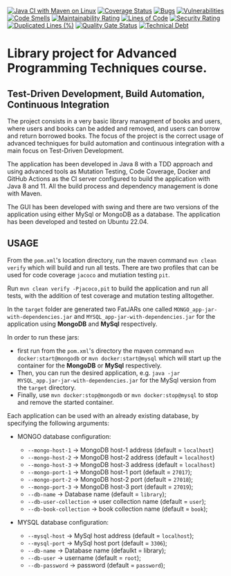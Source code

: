 [![Java CI with Maven on Linux](https://github.com/MihailTeodor/attsw-final-project/actions/workflows/linux.yml/badge.svg)](https://github.com/MihailTeodor/attsw-final-project/actions/workflows/linux.yml)
[![Coverage Status](https://coveralls.io/repos/github/MihailTeodor/attsw-final-project/badge.svg?branch=master)](https://coveralls.io/github/MihailTeodor/attsw-final-project?branch=master)
[![Bugs](https://sonarcloud.io/api/project_badges/measure?project=MihailTeodor_attsw-final-project&metric=bugs)](https://sonarcloud.io/summary/new_code?id=MihailTeodor_attsw-final-project)
[![Vulnerabilities](https://sonarcloud.io/api/project_badges/measure?project=MihailTeodor_attsw-final-project&metric=vulnerabilities)](https://sonarcloud.io/summary/new_code?id=MihailTeodor_attsw-final-project)
[![Code Smells](https://sonarcloud.io/api/project_badges/measure?project=MihailTeodor_attsw-final-project&metric=code_smells)](https://sonarcloud.io/summary/new_code?id=MihailTeodor_attsw-final-project)
[![Maintainability Rating](https://sonarcloud.io/api/project_badges/measure?project=MihailTeodor_attsw-final-project&metric=sqale_rating)](https://sonarcloud.io/summary/new_code?id=MihailTeodor_attsw-final-project)
[![Lines of Code](https://sonarcloud.io/api/project_badges/measure?project=MihailTeodor_attsw-final-project&metric=ncloc)](https://sonarcloud.io/summary/new_code?id=MihailTeodor_attsw-final-project)
[![Security Rating](https://sonarcloud.io/api/project_badges/measure?project=MihailTeodor_attsw-final-project&metric=security_rating)](https://sonarcloud.io/summary/new_code?id=MihailTeodor_attsw-final-project)
[![Duplicated Lines (%)](https://sonarcloud.io/api/project_badges/measure?project=MihailTeodor_attsw-final-project&metric=duplicated_lines_density)](https://sonarcloud.io/summary/new_code?id=MihailTeodor_attsw-final-project)
[![Quality Gate Status](https://sonarcloud.io/api/project_badges/measure?project=MihailTeodor_attsw-final-project&metric=alert_status)](https://sonarcloud.io/summary/new_code?id=MihailTeodor_attsw-final-project)
[![Technical Debt](https://sonarcloud.io/api/project_badges/measure?project=MihailTeodor_attsw-final-project&metric=sqale_index)](https://sonarcloud.io/summary/new_code?id=MihailTeodor_attsw-final-project)


# Library project for Advanced Programming Techniques course.
## Test-Driven Development, Build Automation, Continuous Integration

The project consists in a very basic library managment of books and users, where users and books can be added and removed, and users can borrow and return borrowed books. The focus of the project is the correct usage of advanced techniques for build automation and continuous integration with a main focus on Test-Driven Development.

The application has been developed in Java 8 with a TDD approach and using advanced tools as Mutation Testing, Code Coverage, Docker and GitHub Actions as the CI server configured to build the application with Java 8 and 11. All the build process and dependency management is done with Maven. 

The GUI has been developed with swing and there are two versions of the application using either MySql or MongoDB as a database. The application has been developed and tested on Ubuntu 22.04.

## USAGE
From the `pom.xml`'s location directory, run the maven command `mvn clean verify` which will build and run all tests. There are two profiles that can be used for code coverage `jacoco` and mutiation testing `pit`.

Run `mvn clean verify -Pjacoco,pit` to build the application and run all tests, with the addition of test coverage and mutation testing alltogether.

In the `target` folder are generated two FatJARs one called `MONGO_app-jar-with-dependencies.jar` and `MYSQL_app-jar-with-dependencies.jar` for the application using **MongoDB** and **MySql** respectively. 

In order to run these jars:

* first run from the `pom.xml`'s directory the maven command `mvn docker:start@mongodb` or `mvn docker:start@mysql` which will start up the container for the **MongoDB** or **MySql** respectively.
*  Then, you can run the desired application, e.g. `java -jar MYSQL_app.jar-jar-with-dependencies.jar` for the MySql version from the `target` directory.
*  Finally, use `mvn docker:stop@mongodb` or `mvn docker:stop@mysql` to stop and remove the started container.


Each application can be used with an already existing database, by specifying the following arguments:

* MONGO database configuration:
  - `--mongo-host-1` -> MongoDB host-1 address (default = `localhost`)
  - `--mongo-host-2` -> MongoDB host-2 address (default = `localhost`)
  - `--mongo-host-3` -> MongoDB host-3 address (default = `localhost`)
  - `--mongo-port-1` -> MongoDB host-1 port (default = `27017`);
  - `--mongo-port-2` -> MongoDB host-2 port (default = `27018`);
  - `--mongo-port-3` -> MongoDB host-3 port (default = `27019`);
  - `--db-name` -> Database name (default = `library`);
  - `--db-user-collection` -> user collection name (default = `user`);
  - `--db-book-collection` -> book collection name (default = `book`);

* MYSQL database configuration:
  - `--mysql-host` -> MySql host address (default = `localhost`);
  - `--mysql-port` -> MySql host port (default = `3306`);
  - `--db-name` -> Database name (defaulkt = library);
  - `--db-user` -> username (default = `root`);
  - `--db-password` -> password (default = `password`);
